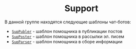 <div align="center">
    <h1> Support </h1>
</div>

<div align="left">
    В данной группе находятся следующие шаблоны чат-ботов:
    <br>
    <ul>
        <li> <code><a href="/SupPubler.md">SupPubler</a></code> - шаблон помощника в публикации постов     </li>
        <li> <code><a href="/SupPoster.md">SupPoster</a></code> - шаблон помощника в рассылки эл. писем    </li>
        <li> <code><a href="/SupParser.md">SupParser</a></code> - шаблон помощника в сборе информации      </li>
    </ul>
</div>